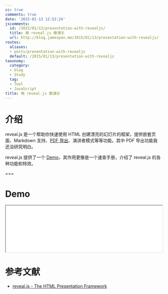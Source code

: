 ```yaml
---
cc: true
comments: true
date: '2015-01-13 12:52:24'
jscomments:
  id: /2015/01/13/presentation-with-revealjs/
  title: 用 reveal.js 做演示
  url: http://blog.jamespan.me/2015/01/13/presentation-with-revealjs/
routes:
  aliases:
  - posts/presentation-with-revealjs
  default: /2015/01/13/presentation-with-revealjs
taxonomy:
  category:
  - blog
  - Study
  tag:
  - Tool
  - JavaScript
title: 用 reveal.js 做演示
---
```


# 介绍

reveal.js 是一个帮助你快速使用 HTML 创建漂亮的幻灯片的框架，提供嵌套页面、Markdown 支持、[PDF 导出][2]、演讲者模式等等功能。其中 PDF 导出功能我还没研究明白。

reveal.js 提供了一个 [Demo][1]，其作用更像是一个速查手册，介绍了 reveal.js 的各种功能和特效。

===



# Demo

<div class="video-container">
    <iframe name="timeline" onload="this.height=timeline.document.body.scrollHeight" src="/slides/index.html" width="100%" scrolling="no"></iframe>
</div>

# 参考文献

+ [reveal.js - The HTML Presentation Framework][1]

[1]: http://lab.hakim.se/reveal-js/
[2]: https://github.com/hakimel/reveal.js#pdf-export